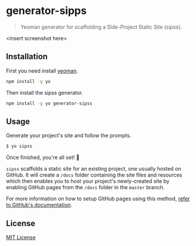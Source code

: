 # generator-sipps

> Yeoman generator for scaffolding a SIde-Project Static Site (sipss).

\<insert screenshot here>

## Installation

First you need install [yeoman](http://yeoman.io/).

```sh
npm install -g yo
```

Then install the sipss generator.

```sh
npm install -g yo generator-sipss
```

## Usage

Generate your project's site and follow the prompts.

```sh
$ yo sipss
```

Once finished, you're all set! 🎉

`sipss` scaffolds a static site for an existing project, one usually hosted on GitHub. It will create a `/docs` folder containing the site files and resources which then enables you to host your project's newly-created site by enabling GitHub pages from the `/docs` folder in the `master` branch.

For more information on how to setup GitHub pages using this method, [refer to GitHub's documentation](https://help.github.com/articles/configuring-a-publishing-source-for-github-pages/#publishing-your-github-pages-site-from-a-docs-folder-on-your-master-branch).

## License

[MIT License](LICENSE.md)